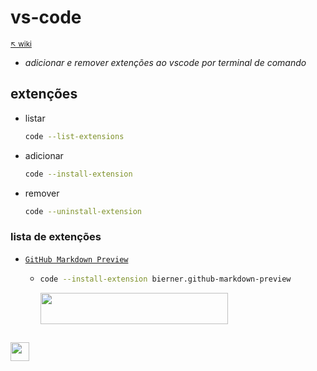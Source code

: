 # vs-code

<sub>[:arrow_upper_left: wiki](../../../README.md) <sub>

- *adicionar e remover extenções ao vscode por terminal de comando*

## extenções 
- listar
    ```bash
    code --list-extensions
    ```
- adicionar
    ```bash
    code --install-extension
    ```
- remover 
    ```bash
    code --uninstall-extension
    ```

### lista de extenções

- [`GitHub Markdown Preview`](https://marketplace.visualstudio.com/items?itemName=bierner.github-markdown-preview)

    - 
        ```bash
        code --install-extension bierner.github-markdown-preview
        ```
        <image src="../../../imgs/github-markdown-preview-github.png" height="50" width="300"/>
<sup></sup>
---
<image src="../../../imgs/ide-vscode.png" height="30" width="30"/>